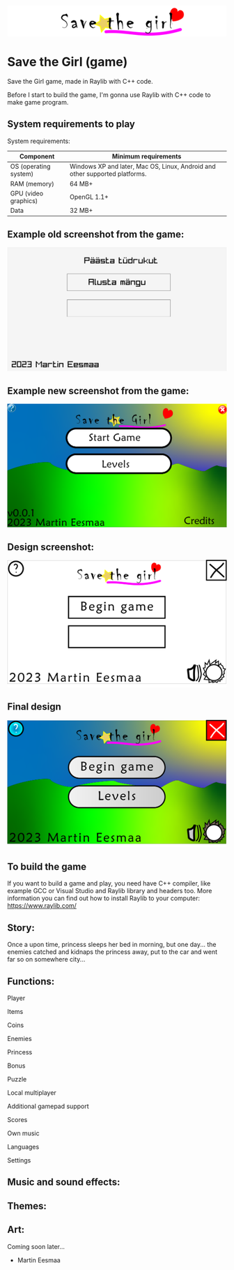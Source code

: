 ![logo-en.png](logo-en.png)

# Save the Girl (game)

Save the Girl game, made in Raylib with C++ code.

Before I start to build the game, I'm gonna use Raylib with C++ code to make game program.

## System requirements to play

System requirements:

Component | Minimum requirements
--- | ---
OS (operating system) | Windows XP and later, Mac OS, Linux, Android and other supported platforms.
RAM (memory) | 64 MB+
GPU (video graphics) | OpenGL 1.1+
Data | 32 MB+

## Example old screenshot from the game:

![vana-ekraanpilt.png](vana-ekraanpilt.png)

## Example new screenshot from the game:

![screenshot.png](screenshot.png)

## Design screenshot:

![SavetheGirl.png](designs/SavetheGirl.png)

## Final design

![SavetheGirlFinal.png](designs/SavetheGirlFinal.png)

## To build the game

If you want to build a game and play, you need have C++ compiler, like example GCC or Visual Studio and Raylib library and headers too. More information you can find out how to install Raylib to your computer: https://www.raylib.com/

## Story:

Once a upon time, princess sleeps her bed in morning, but one day... the enemies catched and kidnaps the princess away, put to the car and went far so on somewhere city...

## Functions:

Player

Items

Coins

Enemies

Princess

Bonus

Puzzle

Local multiplayer

Additional gamepad support

Scores

Own music

Languages

Settings

## Music and sound effects:

## Themes:

## Art:

Coming soon later...

- Martin Eesmaa